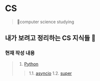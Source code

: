 # CS 
> 🌹computer science studying 

## 내가 보려고 정리하는 CS 지식들 📖

### 현재 작성 내용

> 1. [Python](./Python/)
>> 1.1. [asyncio](./Python/asyncio/)
>> 1.2. [super](./Python/super/)
